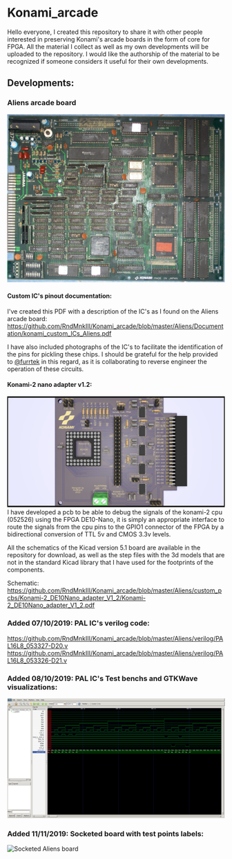 # Konami_arcade

Hello everyone, I created this repository to share it with other people interested in preserving Konami's arcade boards in the form of core for FPGA. All the material I collect as well as my own developments will be uploaded to the repository. I would like the authorship of the material to be recognized if someone considers it useful for their own developments.

## Developments:

### Aliens arcade board
![](/Aliens/Documentation/photos/100_9009.jpg?raw=true "Aliens arcade board")
#### Custom IC's pinout documentation:

I've created this PDF with a description of the IC's as I found on the Aliens arcade board:
https://github.com/RndMnkIII/Konami_arcade/blob/master/Aliens/Documentation/konami_custom_ICs_Aliens.pdf


I have also included photographs of the IC's to facilitate the identification of the pins for pickling these chips. I should be grateful for the help provided to [@furrtek](https://twitter.com/furrtek?s=17) in this regard, as it is collaborating to reverse engineer the operation of these circuits.

#### Konami-2 nano adapter v1.2:
![](Aliens/custom_pcbs/Konami-2_DE10Nano_adapter_V1_2/Konami-2_DE10Nano_adapter_V1_2.png?raw=true "Konami-2 nano adapter V1.2")
I have developed a pcb to be able to debug the signals of the konami-2 cpu (052526) using the FPGA DE10-Nano, it is simply an appropriate interface to route the signals from the cpu pins to the GPIO1 connector of the FPGA by a bidirectional conversion of TTL 5v and CMOS 3.3v levels.

All the schematics of the Kicad version 5.1 board are available in the repository for download, as well as the step files with the 3d models that are not in the standard Kicad library that I have used for the footprints of the components.

Schematic:
https://github.com/RndMnkIII/Konami_arcade/blob/master/Aliens/custom_pcbs/Konami-2_DE10Nano_adapter_V1_2/Konami-2_DE10Nano_adapter_V1_2.pdf

### Added 07/10/2019: PAL IC's verilog code:
https://github.com/RndMnkIII/Konami_arcade/blob/master/Aliens/verilog/PAL16L8_053327-D20.v
https://github.com/RndMnkIII/Konami_arcade/blob/master/Aliens/verilog/PAL16L8_053326-D21.v

### Added 08/10/2019: PAL IC's Test benchs and GTKWave visualizations:
![](/Aliens/verilog/gtkwave_pal21_sim.png?raw=true "GTKWave PAL16L8 D21")

### Added 11/11/2019: Socketed board with test points labels:
![](/Aliens/Documentation/photos/socketed&nbsp;ICs/Socketed_Board_TestPoints.png?raw=true "Socketed Aliens board")


